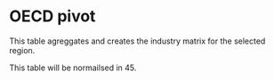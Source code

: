 # OECD pivot

This table agreggates and creates the industry matrix for the selected region.

This table will be normailsed in 45.
